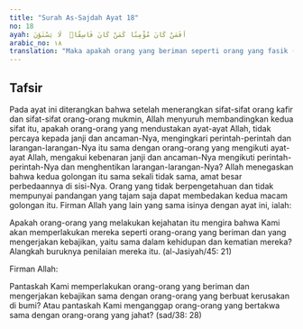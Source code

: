 ```yaml
---
title: "Surah As-Sajdah Ayat 18"
no: 18
ayah: اَفَمَنْ كَانَ مُؤْمِنًا كَمَنْ كَانَ فَاسِقًاۗ  لَا يَسْتَوٗنَ
arabic_no: ١٨
translation: "Maka apakah orang yang beriman seperti orang yang fasik (kafir)?  Mereka tidak sama."
---
```


## Tafsir

Pada ayat ini diterangkan bahwa setelah menerangkan sifat-sifat orang kafir dan sifat-sifat orang-orang mukmin, Allah menyuruh membandingkan kedua sifat itu, apakah orang-orang yang mendustakan ayat-ayat Allah, tidak percaya kepada janji dan ancaman-Nya, mengingkari perintah-perintah dan larangan-larangan-Nya itu sama dengan orang-orang yang mengikuti ayat-ayat Allah, mengakui kebenaran janji dan ancaman-Nya mengikuti perintah-perintah-Nya dan menghentikan larangan-larangan-Nya? Allah menegaskan bahwa kedua golongan itu sama sekali tidak sama, amat besar perbedaannya di sisi-Nya. Orang yang tidak berpengetahuan dan tidak mempunyai pandangan yang tajam saja dapat membedakan kedua macam golongan itu. Firman Allah yang lain yang sama isinya dengan ayat ini, ialah:

Apakah orang-orang yang melakukan kejahatan itu mengira bahwa Kami akan memperlakukan mereka seperti orang-orang yang beriman dan yang mengerjakan kebajikan, yaitu sama dalam kehidupan dan kematian mereka? Alangkah buruknya penilaian mereka itu. (al-Jasiyah/45: 21) 

Firman Allah:

Pantaskah Kami memperlakukan orang-orang yang beriman dan mengerjakan kebajikan sama dengan orang-orang yang berbuat kerusakan di bumi? Atau pantaskah Kami menganggap orang-orang yang bertakwa sama dengan orang-orang yang jahat? (sad/38: 28)